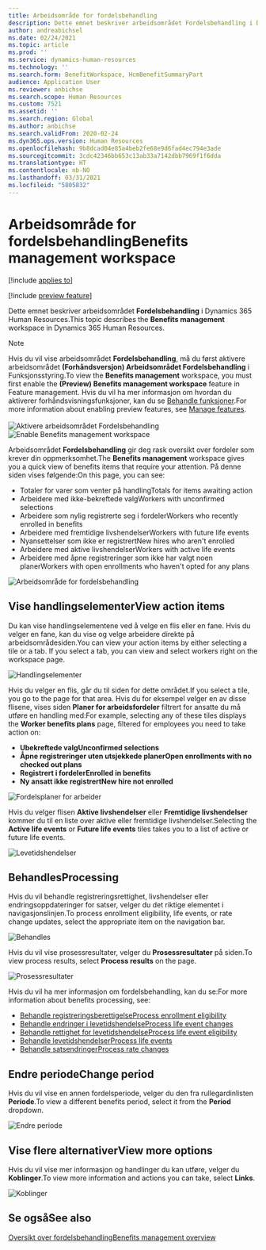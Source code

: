 ```yaml
---
title: Arbeidsområde for fordelsbehandling
description: Dette emnet beskriver arbeidsområdet Fordelsbehandling i Dynamics 365 Human Resources.
author: andreabichsel
ms.date: 02/24/2021
ms.topic: article
ms.prod: ''
ms.service: dynamics-human-resources
ms.technology: ''
ms.search.form: BenefitWorkspace, HcmBenefitSummaryPart
audience: Application User
ms.reviewer: anbichse
ms.search.scope: Human Resources
ms.custom: 7521
ms.assetid: ''
ms.search.region: Global
ms.author: anbichse
ms.search.validFrom: 2020-02-24
ms.dyn365.ops.version: Human Resources
ms.openlocfilehash: 9b8dcad04e85a4beb2fe68e9d6fad4ec794e3ade
ms.sourcegitcommit: 3cdc42346bb653c13ab33a7142dbb7969f1f6dda
ms.translationtype: HT
ms.contentlocale: nb-NO
ms.lasthandoff: 03/31/2021
ms.locfileid: "5805832"
---
```

# <a name="benefits-management-workspace"></a><span data-ttu-id="945f3-103">Arbeidsområde for fordelsbehandling</span><span class="sxs-lookup"><span data-stu-id="945f3-103">Benefits management workspace</span></span>

[!include [applies to](../includes/applies-to-hr.md)]

[!include [preview feature](./includes/preview-feature.md)]

<span data-ttu-id="945f3-104">Dette emnet beskriver arbeidsområdet **Fordelsbehandling** i Dynamics 365 Human Resources.</span><span class="sxs-lookup"><span data-stu-id="945f3-104">This topic describes the **Benefits management** workspace in Dynamics 365 Human Resources.</span></span>

> [!NOTE]
> <span data-ttu-id="945f3-105">Hvis du vil vise arbeidsområdet **Fordelsbehandling**, må du først aktivere arbeidsområdet **(Forhåndsversjon) Arbeidsområdet Fordelsbehandling** i Funksjonsstyring.</span><span class="sxs-lookup"><span data-stu-id="945f3-105">To view the **Benefits management** workspace, you must first enable the **(Preview) Benefits management workspace** feature in Feature management.</span></span> <span data-ttu-id="945f3-106">Hvis du vil ha mer informasjon om hvordan du aktiverer forhåndsvisningsfunksjoner, kan du se [Behandle funksjoner](../hr-admin-manage-features.md).</span><span class="sxs-lookup"><span data-stu-id="945f3-106">For more information about enabling preview features, see [Manage features](../hr-admin-manage-features.md).</span></span><br><br><span data-ttu-id="945f3-107">![Aktivere arbeidsområdet Fordelsbehandling](./media/hr-benefits-management-workspace-enable.png)</span><span class="sxs-lookup"><span data-stu-id="945f3-107">![Enable Benefits management workspace](./media/hr-benefits-management-workspace-enable.png)</span></span>

<span data-ttu-id="945f3-108">Arbeidsområdet **Fordelsbehandling** gir deg rask oversikt over fordeler som krever din oppmerksomhet.</span><span class="sxs-lookup"><span data-stu-id="945f3-108">The **Benefits management** workspace gives you a quick view of benefits items that require your attention.</span></span> <span data-ttu-id="945f3-109">På denne siden vises følgende:</span><span class="sxs-lookup"><span data-stu-id="945f3-109">On this page, you can see:</span></span>

- <span data-ttu-id="945f3-110">Totaler for varer som venter på handling</span><span class="sxs-lookup"><span data-stu-id="945f3-110">Totals for items awaiting action</span></span>
- <span data-ttu-id="945f3-111">Arbeidere med ikke-bekreftede valg</span><span class="sxs-lookup"><span data-stu-id="945f3-111">Workers with unconfirmed selections</span></span>
- <span data-ttu-id="945f3-112">Arbeidere som nylig registrerte seg i fordeler</span><span class="sxs-lookup"><span data-stu-id="945f3-112">Workers who recently enrolled in benefits</span></span>
- <span data-ttu-id="945f3-113">Arbeidere med fremtidige livshendelser</span><span class="sxs-lookup"><span data-stu-id="945f3-113">Workers with future life events</span></span>
- <span data-ttu-id="945f3-114">Nyansettelser som ikke er registrert</span><span class="sxs-lookup"><span data-stu-id="945f3-114">New hires who aren't enrolled</span></span>
- <span data-ttu-id="945f3-115">Arbeidere med aktive livshendelser</span><span class="sxs-lookup"><span data-stu-id="945f3-115">Workers with active life events</span></span>
- <span data-ttu-id="945f3-116">Arbeidere med åpne registreringer som ikke har valgt noen planer</span><span class="sxs-lookup"><span data-stu-id="945f3-116">Workers with open enrollments who haven't opted for any plans</span></span>

![Arbeidsområde for fordelsbehandling](./media/hr-benefits-management-workspace.png)

## <a name="view-action-items"></a><span data-ttu-id="945f3-118">Vise handlingselementer</span><span class="sxs-lookup"><span data-stu-id="945f3-118">View action items</span></span>

<span data-ttu-id="945f3-119">Du kan vise handlingselementene ved å velge en flis eller en fane. Hvis du velger en fane, kan du vise og velge arbeidere direkte på arbeidsområdesiden.</span><span class="sxs-lookup"><span data-stu-id="945f3-119">You can view your action items by either selecting a tile or a tab. If you select a tab, you can view and select workers right on the workspace page.</span></span>

![Handlingselementer](./media/hr-benefits-management-workspace-action-items.png)

<span data-ttu-id="945f3-121">Hvis du velger en flis, går du til siden for dette området.</span><span class="sxs-lookup"><span data-stu-id="945f3-121">If you select a tile, you go to the page for that area.</span></span> <span data-ttu-id="945f3-122">Hvis du for eksempel velger en av disse flisene, vises siden **Planer for arbeidsfordeler** filtrert for ansatte du må utføre en handling med:</span><span class="sxs-lookup"><span data-stu-id="945f3-122">For example, selecting any of these tiles displays the **Worker benefits plans** page, filtered for employees you need to take action on:</span></span>

- <span data-ttu-id="945f3-123">**Ubekreftede valg**</span><span class="sxs-lookup"><span data-stu-id="945f3-123">**Unconfirmed selections**</span></span>
- <span data-ttu-id="945f3-124">**Åpne registreringer uten utsjekkede planer**</span><span class="sxs-lookup"><span data-stu-id="945f3-124">**Open enrollments with no checked out plans**</span></span>
- <span data-ttu-id="945f3-125">**Registrert i fordeler**</span><span class="sxs-lookup"><span data-stu-id="945f3-125">**Enrolled in benefits**</span></span>
- <span data-ttu-id="945f3-126">**Ny ansatt ikke registrert**</span><span class="sxs-lookup"><span data-stu-id="945f3-126">**New hire not enrolled**</span></span>

![Fordelsplaner for arbeider](./media/hr-benefits-management-workspace-plans.png)

<span data-ttu-id="945f3-128">Hvis du velger flisen **Aktive livshendelser** eller **Fremtidige livshendelser** kommer du til en liste over aktive eller fremtidige livshendelser.</span><span class="sxs-lookup"><span data-stu-id="945f3-128">Selecting the **Active life events** or **Future life events** tiles takes you to a list of active or future life events.</span></span>

![Levetidshendelser](./media/hr-benefits-management-workspace-life-events.png)

## <a name="processing"></a><span data-ttu-id="945f3-130">Behandles</span><span class="sxs-lookup"><span data-stu-id="945f3-130">Processing</span></span>

<span data-ttu-id="945f3-131">Hvis du vil behandle registreringsrettighet, livshendelser eller endringsoppdateringer for satser, velger du det riktige elementet i navigasjonslinjen.</span><span class="sxs-lookup"><span data-stu-id="945f3-131">To process enrollment eligibility, life events, or rate change updates, select the appropriate item on the navigation bar.</span></span>

![Behandles](./media/hr-benefits-management-workspace-processing.png)

<span data-ttu-id="945f3-133">Hvis du vil vise prosessresultater, velger du **Prosessresultater** på siden.</span><span class="sxs-lookup"><span data-stu-id="945f3-133">To view process results, select **Process results** on the page.</span></span>

![Prosessresultater](./media/hr-benefits-management-workspace-process-results.png)

<span data-ttu-id="945f3-135">Hvis du vil ha mer informasjon om fordelsbehandling, kan du se:</span><span class="sxs-lookup"><span data-stu-id="945f3-135">For more information about benefits processing, see:</span></span>

- [<span data-ttu-id="945f3-136">Behandle registreringsberettigelse</span><span class="sxs-lookup"><span data-stu-id="945f3-136">Process enrollment eligibility</span></span>](hr-benefits-process-enrollment-eligibility.md)
- [<span data-ttu-id="945f3-137">Behandle endringer i levetidshendelse</span><span class="sxs-lookup"><span data-stu-id="945f3-137">Process life event changes</span></span>](hr-benefits-process-life-event-changes.md)
- [<span data-ttu-id="945f3-138">Behandle rettighet for levetidshendelse</span><span class="sxs-lookup"><span data-stu-id="945f3-138">Process life event eligibility</span></span>](hr-benefits-process-life-event-eligibility.md)
- [<span data-ttu-id="945f3-139">Behandle levetidshendelser</span><span class="sxs-lookup"><span data-stu-id="945f3-139">Process life events</span></span>](hr-benefits-process-life-events.md)
- [<span data-ttu-id="945f3-140">Behandle satsendringer</span><span class="sxs-lookup"><span data-stu-id="945f3-140">Process rate changes</span></span>](hr-benefits-process-rate-changes.md)

## <a name="change-period"></a><span data-ttu-id="945f3-141">Endre periode</span><span class="sxs-lookup"><span data-stu-id="945f3-141">Change period</span></span>

<span data-ttu-id="945f3-142">Hvis du vil vise en annen fordelsperiode, velger du den fra rullegardinlisten **Periode**.</span><span class="sxs-lookup"><span data-stu-id="945f3-142">To view a different benefits period, select it from the **Period** dropdown.</span></span>

![Endre periode](./media/hr-benefits-management-workspace-period.png)

## <a name="view-more-options"></a><span data-ttu-id="945f3-144">Vise flere alternativer</span><span class="sxs-lookup"><span data-stu-id="945f3-144">View more options</span></span>

<span data-ttu-id="945f3-145">Hvis du vil vise mer informasjon og handlinger du kan utføre, velger du **Koblinger**.</span><span class="sxs-lookup"><span data-stu-id="945f3-145">To view more information and actions you can take, select **Links**.</span></span>

![Koblinger](./media/hr-benefits-management-workspace-links.png)

## <a name="see-also"></a><span data-ttu-id="945f3-147">Se også</span><span class="sxs-lookup"><span data-stu-id="945f3-147">See also</span></span>

[<span data-ttu-id="945f3-148">Oversikt over fordelsbehandling</span><span class="sxs-lookup"><span data-stu-id="945f3-148">Benefits management overview</span></span>](hr-benefits-management-overview.md)